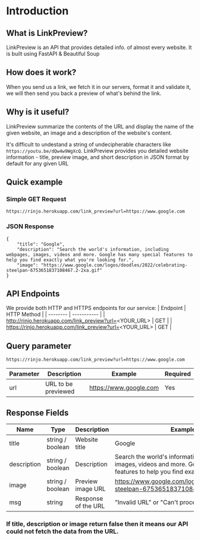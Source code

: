 # Introduction

## What is LinkPreview?
LinkPreview is an API that provides detailed info. of almost every website. It is built using FastAPI & Beautiful Soup

## How does it work?
When you send us a link, we fetch it in our servers, format it and validate it, we will then send you back a preview of what's behind the link.

## Why is it useful?
LinkPreview summarize the contents of the URL and display the name of the given website, an image and a description of the website's content.

It's difficult to undestand a string of undecipherable characters like `https://youtu.be/dQw4w9WgXcQ`. LinkPreview provides you detailed website information - title, preview image, and short description in JSON format by default for any given URL


## Quick example

### Simple GET Request
```
https://rinjo.herokuapp.com/link_preview?url=https://www.google.com
```

### JSON Response
```
{
    "title": "Google",
    "description": "Search the world's information, including webpages, images, videos and more. Google has many special features to help you find exactly what you're looking for.",
    "image": "https://www.google.com/logos/doodles/2022/celebrating-steelpan-6753651837108467.2-2xa.gif"
}
```

## API Endpoints
We provide both HTTP and HTTPS endpoints for our service:
| Endpoint | HTTP Method |
| -------- | ----------- |
| http://rinjo.herokuapp.com/link_preview?url=<YOUR_URL> | GET |
| https://rinjo.herokuapp.com/link_preview?url=<YOUR_URL> | GET |

## Query parameter
```
https://rinjo.herokuapp.com/link_preview?url=https://www.google.com
```

| Parameter | Description | Example | Required |
| -------- | ----------- | -------- | ----------- |
| url | URL to be previewed | https://www.google.com | Yes |

## Response Fields

| Name | Type | Description | Example Response |
| -------- | ----------- | -------- | ----------- |
| title | string / boolean | Website title | Google |
| description | string / boolean | Description  | Search the world's information, including webpages, images, videos and more. Google has many special features to help you find exactly what you're looking for. |
|image | string / boolean | Preview image URL | https://www.google.com/logos/doodles/2022/celebrating-steelpan-6753651837108467.2-2xa.gif |
| msg | string | Response of the URL | "Invalid URL" or "Can't process URL" |

### If title, description or image return false then it means our API could not fetch the data from the URL.